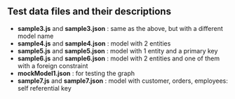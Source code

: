 ## Test data files and their descriptions

 - **sample3.js** and **sample3.json** : same as the above, but with a different model name
 - **sample4.js** and **sample4.json** : model with 2 entities
 - **sample5.js** and **sample5.json** : model with 1 entity and a primary key
 - **sample6.js** and **sample6.json** : model with 2 entities and one of them with a foreign constraint
 - **mockModel1.json** : for testing the graph
 - **sample7.js** and **sample7.json** : model with customer, orders, employees: self referential key

